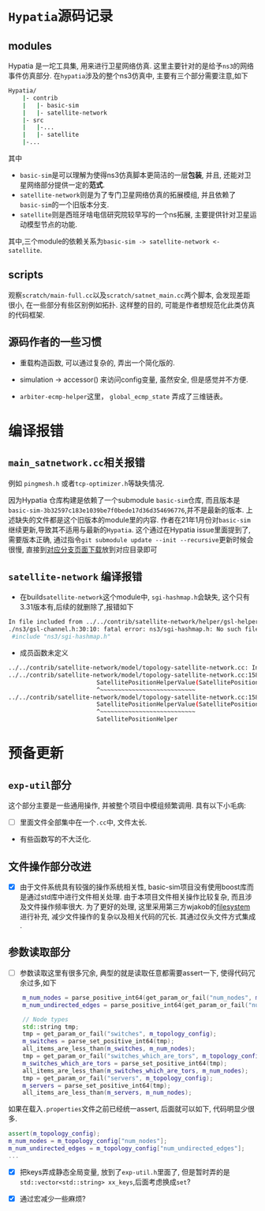 # `Hypatia`源码记录

## modules
Hypatia 是一坨工具集, 用来进行卫星网络仿真. 这里主要针对的是给予`ns3`的网络事件仿真部分.
在`hypatia`涉及的整个ns3仿真中, 主要有三个部分需要注意,如下
```bash
Hypatia/
    |- contrib
    |   |- basic-sim   
    |   |- satellite-network
    |- src
    |   |-...
    |   |- satellite
    |-...
```

其中
- `basic-sim`是可以理解为使得ns3仿真脚本更简洁的一层**包装**, 并且, 还能对卫星网络部分提供一定的**范式**.
- `satellite-network`则是为了专门卫星网络仿真的拓展模组, 并且依赖了`basic-sim`的一个旧版本分支.
- `satellite`则是西班牙啥电信研究院较早写的一个ns拓展, 主要提供针对卫星运动模型节点的功能.

其中,三个module的依赖关系为`basic-sim -> satellite-network <- satellite`.

## scripts

观察`scratch/main-full.cc`以及`scratch/satnet_main.cc`两个脚本, 会发现差距很小, 在一些部分有些区别例如拓扑. 这样整的目的, 可能是作者想规范化此类仿真的代码框架. 



## 源码作者的一些习惯

- 重载构造函数, 可以通过复杂的, 弄出一个简化版的.

- simulation -> accessor() 来访问config变量, 虽然安全, 但是感觉并不方便.

- `arbiter-ecmp-helper`这里， `global_ecmp_state` 弄成了三维链表。


# 编译报错

## `main_satnetwork.cc`相关报错

例如 `pingmesh.h` 或者`tcp-optimizer.h`等缺失情况.

因为Hypatia 仓库构建是依赖了一个submodule `basic-sim`仓库, 而且版本是`basic-sim-3b32597c183e1039be7f0bede17d36d354696776`,并不是最新的版本. 上述缺失的文件都是这个旧版本的module里的内容. 作者在21年1月份对`basic-sim`继续更新,导致其不适用与最新的`Hypatia`. 这个通过在Hypatia issue里面提到了,需要版本正确, 通过指令`git submodule update --init --recursive`更新时候会很慢, 直接到[对应分支页面下载](https://github.com/snkas/basic-sim/tree/3b32597c183e1039be7f0bede17d36d354696776)放到对应目录即可



## `satellite-network` 编译报错
 - 在build`satellite-network`这个module中, `sgi-hashmap.h`会缺失, 这个只有3.31版本有,后续的就删除了,报错如下

```bash
In file included from ../../contrib/satellite-network/helper/gsl-helper.cc:31:0:
./ns3/gsl-channel.h:30:10: fatal error: ns3/sgi-hashmap.h: No such file or directory
 #include "ns3/sgi-hashmap.h"
```

- 成员函数未定义

```bash
../../contrib/satellite-network/model/topology-satellite-network.cc: In member function ‘void ns3::TopologySatelliteNetwork::ReadSatellites()’:
../../contrib/satellite-network/model/topology-satellite-network.cc:158:25: error: ‘SatellitePositionHelperValue’ was not declared in this scope
                         SatellitePositionHelperValue(SatellitePositionHelper(satellite))
                         ^~~~~~~~~~~~~~~~~~~~~~~~~~~~
../../contrib/satellite-network/model/topology-satellite-network.cc:158:25: note: suggested alternative: ‘SatellitePositionHelper’
                         SatellitePositionHelperValue(SatellitePositionHelper(satellite))
                         ^~~~~~~~~~~~~~~~~~~~~~~~~~~~
                         SatellitePositionHelper

```



# 预备更新

## `exp-util`部分

这个部分主要是一些通用操作, 并被整个项目中模组频繁调用. 具有以下小毛病:
- [ ] 里面文件全部集中在一个`.cc`中, 文件太长.
- 有些函数写的不大泛化.



## 文件操作部分改进


- [x] 由于文件系统具有较强的操作系统相关性, basic-sim项目没有使用boost库而是通过std库中进行文件相关处理.
由于本项目文件相关操作比较复杂, 而且涉及文件操作频率很大. 为了更好的处理, 这里采用第三方wjakob的[filesystem](https://github.com/wjakob/filesystem)进行补充, 减少文件操作的复杂以及相关代码的冗长. 其通过仅头文件方式集成 .


## 参数读取部分

- [ ] 参数读取这里有很多冗余, 典型的就是读取任意都需要assert一下, 使得代码冗余过多,如下

```cpp
    m_num_nodes = parse_positive_int64(get_param_or_fail("num_nodes", m_topology_config));
    m_num_undirected_edges = parse_positive_int64(get_param_or_fail("num_undirected_edges", m_topology_config));

    // Node types
    std::string tmp;
    tmp = get_param_or_fail("switches", m_topology_config);
    m_switches = parse_set_positive_int64(tmp);
    all_items_are_less_than(m_switches, m_num_nodes);
    tmp = get_param_or_fail("switches_which_are_tors", m_topology_config);
    m_switches_which_are_tors = parse_set_positive_int64(tmp);
    all_items_are_less_than(m_switches_which_are_tors, m_num_nodes);
    tmp = get_param_or_fail("servers", m_topology_config);
    m_servers = parse_set_positive_int64(tmp);
    all_items_are_less_than(m_servers, m_num_nodes);
```

如果在载入`.properties`文件之前已经统一assert, 后面就可以如下, 代码明显少很多.

```cpp
assert(m_topology_config);
m_num_nodes = m_topology_config["num_nodes"];
m_num_undirected_edges = m_topology_config["num_undirected_edges"];
...

```


- [x] 把keys弄成静态全局变量, 放到了`exp-util.h`里面了, 但是暂时弄的是`std::vector<std::string> xx_keys`,后面考虑换成`set`?



- [x] 通过宏减少一些麻烦?




